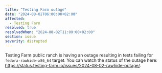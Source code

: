 ```yaml
---
title: "Testing Farm outage"
date: "2024-08-02T06:00:00+02:00"
affected:
  - Testing Farm
resolved: true
resolvedWhen: "2024-08-02T11:00:00+02:00"
section: issue
severity: disrupted
---
```


Testing Farm public ranch is having an outage resulting in tests failing for `fedora-rawhide-x86_64` target.
You can watch the status of the outage here: https://status.testing-farm.io/issues/2024-08-02-rawhide-outage/.
